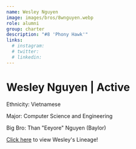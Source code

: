 ```yaml
---
name: Wesley Nguyen
image: images/bros/8wnguyen.webp
role: alumni
group: charter
description: "#8 'Phony Hawk'"
links:
  # instagram: 
  # twitter: 
  # linkedin: 
---
```


# Wesley Nguyen | Active
Ethnicity: Vietnamese

Major: Computer Science and Engineering

Big Bro: Than "Eeyore" Nguyen (Baylor)

[Click here](/ujis/) to view Wesley's Lineage!
